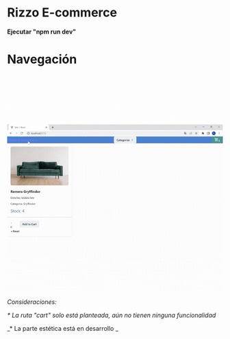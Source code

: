 # Rizzo E-commerce


**Ejecutar "npm run dev"**

# Navegación

![Navegación](./src/assets/Navegacion.gif)

_Consideraciones:_

_* La ruta "cart" solo está planteada, aún no tienen ninguna funcionalidad_

_* La parte estética está en desarrollo
_
